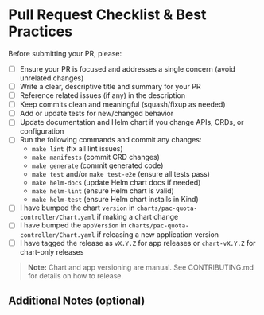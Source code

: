 # Pull Request Checklist & Best Practices

Before submitting your PR, please:

- [ ] Ensure your PR is focused and addresses a single concern (avoid unrelated changes)
- [ ] Write a clear, descriptive title and summary for your PR
- [ ] Reference related issues (if any) in the description
- [ ] Keep commits clean and meaningful (squash/fixup as needed)
- [ ] Add or update tests for new/changed behavior
- [ ] Update documentation and Helm chart if you change APIs, CRDs, or configuration
- [ ] Run the following commands and commit any changes:
  - `make lint` (fix all lint issues)
  - `make manifests` (commit CRD changes)
  - `make generate` (commit generated code)
  - `make test` and/or `make test-e2e` (ensure all tests pass)
  - `make helm-docs` (update Helm chart docs if needed)
  - `make helm-lint` (ensure Helm chart is valid)
  - `make helm-test` (ensure Helm chart installs in Kind)
- [ ] I have bumped the chart `version` in `charts/pac-quota-controller/Chart.yaml` if making a chart change
- [ ] I have bumped the `appVersion` in `charts/pac-quota-controller/Chart.yaml` if releasing a new application version
- [ ] I have tagged the release as `vX.Y.Z` for app releases or `chart-vX.Y.Z` for chart-only releases

> **Note:** Chart and app versioning are manual. See CONTRIBUTING.md for details on how to release.

## Additional Notes (optional)

<!-- Add any extra context, screenshots, or information here. -->
